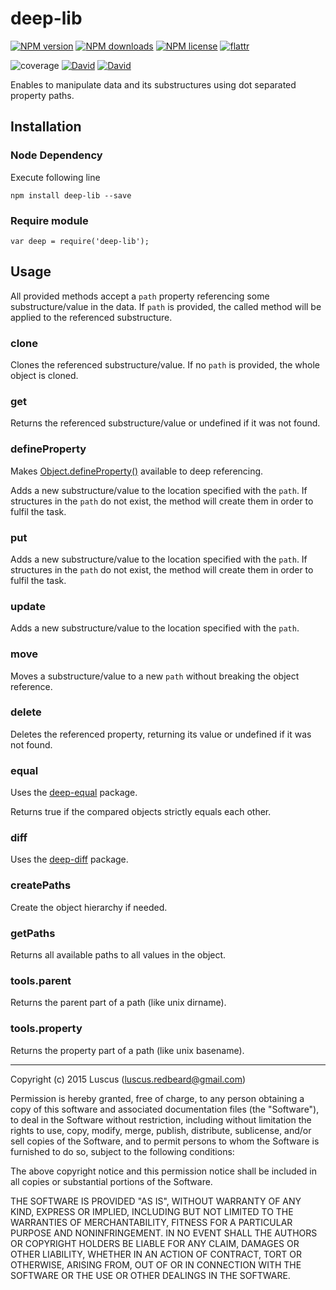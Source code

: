 # deep-lib

[![NPM version](https://img.shields.io/npm/v/deep-lib.svg?style=flat)](https://www.npmjs.com/package/deep-lib "View this project on NPM")
[![NPM downloads](https://img.shields.io/npm/dm/deep-lib.svg?style=flat)](https://www.npmjs.com/package/deep-lib "View this project on NPM")
[![NPM license](https://img.shields.io/npm/l/deep-lib.svg?style=flat)](https://www.npmjs.com/package/deep-lib "View this project on NPM")
[![flattr](https://img.shields.io/badge/flattr-donate-yellow.svg?style=flat)](http://flattr.com/thing/3817419/luscus-on-GitHub)

![coverage](https://rawgit.com/CoderSyndicate/deep-lib/master/reports/coverage.svg)
[![David](https://img.shields.io/david/CoderSyndicate/deep-lib.svg?style=flat)](https://david-dm.org/CoderSyndicate/deep-lib)
[![David](https://img.shields.io/david/dev/CoderSyndicate/deep-lib.svg?style=flat)](https://david-dm.org/CoderSyndicate/deep-lib#info=devDependencies)

Enables to manipulate data and its substructures using dot separated property paths.


## Installation

### Node Dependency

Execute following line

    npm install deep-lib --save


### Require module

    var deep = require('deep-lib');


## Usage

All provided methods accept a `path` property referencing some substructure/value in the data.
If `path` is provided, the called method will be applied to the referenced substructure.

### clone

Clones the referenced substructure/value.
If no `path` is provided, the whole object is cloned.

### get

Returns the referenced substructure/value or undefined if it was not found.

### defineProperty

Makes [Object.defineProperty()](https://developer.mozilla.org/en-US/docs/Web/JavaScript/Reference/Global_Objects/Object/defineProperty) available to deep referencing.

Adds a new substructure/value to the location specified with the `path`.
If structures in the `path` do not exist, the method will create them in order to fulfil the task.



### put

Adds a new substructure/value to the location specified with the `path`.
If structures in the `path` do not exist, the method will create them in order to fulfil the task.

### update

Adds a new substructure/value to the location specified with the `path`.

### move

Moves a substructure/value to a new `path` without breaking the object reference.

### delete

Deletes the referenced property, returning its value or undefined if it was not found.

### equal

Uses the [deep-equal](https://www.npmjs.com/package/deep-equal) package.

Returns true if the compared objects strictly equals each other.

### diff

Uses the [deep-diff](https://www.npmjs.com/package/deep-diff) package.

### createPaths

Create the object hierarchy if needed.

### getPaths

Returns all available paths to all values in the object.

### tools.parent

Returns the parent part of a path (like unix dirname).

### tools.property

Returns the property part of a path (like unix basename).



-------------------
Copyright (c) 2015 Luscus (luscus.redbeard@gmail.com)

Permission is hereby granted, free of charge, to any person obtaining a copy of this software and associated documentation files (the "Software"), to deal in the Software without restriction, including without limitation the rights to use, copy, modify, merge, publish, distribute, sublicense, and/or sell copies of the Software, and to permit persons to whom the Software is furnished to do so, subject to the following conditions:

The above copyright notice and this permission notice shall be included in all copies or substantial portions of the Software.

THE SOFTWARE IS PROVIDED "AS IS", WITHOUT WARRANTY OF ANY KIND, EXPRESS OR IMPLIED, INCLUDING BUT NOT LIMITED TO THE WARRANTIES OF MERCHANTABILITY, FITNESS FOR A PARTICULAR PURPOSE AND NONINFRINGEMENT. IN NO EVENT SHALL THE AUTHORS OR COPYRIGHT HOLDERS BE LIABLE FOR ANY CLAIM, DAMAGES OR OTHER LIABILITY, WHETHER IN AN ACTION OF CONTRACT, TORT OR OTHERWISE, ARISING FROM, OUT OF OR IN CONNECTION WITH THE SOFTWARE OR THE USE OR OTHER DEALINGS IN THE SOFTWARE.
